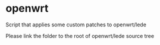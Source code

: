# openwrt
Script that applies some custom patches to openwrt/lede

Please link the folder to the root of openwrt/lede source tree

